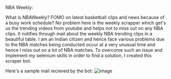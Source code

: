 NBA Weekly:

What is NBAWeekly?
  FOMO on latest basketball clips and news because of a busy work schedule? No problem here is the weekly scrapper which get's us the trending videos from youtube and 
  helps not to miss out on any NBA clips. It notifies through mail about the weekly NBA trending clips in a beautiful table.
  I am an Indian citizen and hence face various problems due to the NBA matches being conducted occur at a very unusual time and hence I miss out on a lot of NBA 
  matches. To overcome such an issue and implement my selenium skills in order to find a solution, I created this scraper bot.
 
Here's a sample mail recieved by the bot:
![image](https://user-images.githubusercontent.com/76493816/175961128-effe0f32-3a9d-41ea-a112-37ad96f21eb6.png)

